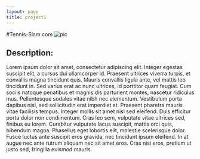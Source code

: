```yaml
---
layout: page
title: project1
---
```

#Tennis-Slam.com
![pic](https://farm8.staticflickr.com/7316/15766167014_528dc88c10_b.jpg)

## Description:

Lorem ipsum dolor sit amet, consectetur adipiscing elit. Integer egestas suscipit elit, a cursus dui ullamcorper id. Praesent ultrices viverra turpis, et convallis magna tincidunt quis. Mauris convallis ligula ante, vel mattis leo tincidunt in. Sed varius erat ac nunc ultrices, id porttitor quam feugiat. Cum sociis natoque penatibus et magnis dis parturient montes, nascetur ridiculus mus. Pellentesque sodales vitae nibh nec elementum. Vestibulum porta dapibus nisl, sed sollicitudin erat imperdiet at. Praesent pharetra mauris vitae facilisis tempus. Integer mollis sit amet nisl sed eleifend. Duis efficitur porta dolor non condimentum. Cras leo sem, vulputate vitae ultrices sed, finibus eu lorem. Curabitur vulputate lacus suscipit, mattis orci quis, bibendum magna. Phasellus eget lobortis elit, molestie scelerisque dolor. Fusce luctus ante suscipit eros gravida, nec tincidunt ipsum eleifend. In at augue nec ante rutrum aliquam nec sit amet eros. Cras nisi eros, pretium ut justo sed, fringilla euismod mauris.
